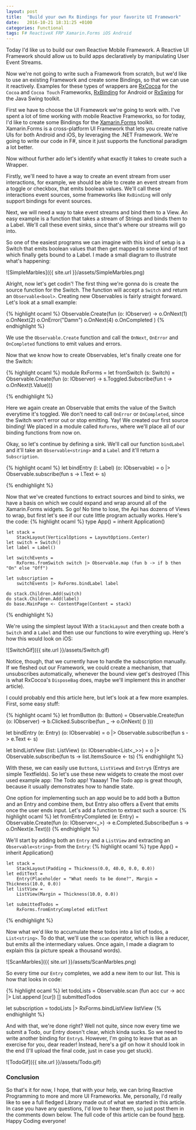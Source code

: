 ```yaml
---
layout: post
title:  "Build your own Rx Bindings for your favorite UI Framework"
date:   2016-10-21 18:31:25 +0100
categories: Functional
tags: F# ReactiveX FRP Xamarin.Forms iOS Android
---
```


Today I'd like us to build our own Reactive Mobile Framework. 
A Reactive UI Framework should allow us to build apps declaratively by manipulating User Event Streams.

Now we're not going to write such a Framework from scratch,
 but we'd like to use an existing Framework and create some Bindings, so that we can use it reactively.
Examples for these types of wrappers are [RxCocoa](https://github.com/ReactiveX/RxSwift) for the `Cocoa` and `Cocoa Touch` Frameworks,
 [RxBinding](https://github.com/JakeWharton/RxBinding) for Android or [RxSwing](https://github.com/ReactiveX/RxSwing) for the Java Swing toolkit.

First we have to choose the UI Framework we're going to work with.
I've spent a lot of time working with mobile Reactive Frameworks, so for today, I'd like to create some Bindings for the [Xamarin.Forms](https://www.xamarin.com/forms) toolkit.
Xamarin.Forms is a cross-platform UI Framework that lets you create native UIs for both Android and iOS, by leveraging the .NET Framework.
We're going to write our code in F#, since it just supports the functional paradigm a lot better.

Now without further ado let's identify what exactly it takes to create such a Wrapper.

Firstly, we'll need to have a way to create an event stream from user interactions,
 for example, we should be able to create an event stream from a toggle or checkbox, that emits boolean values.
We'll call these interactions event sources, some frameworks like `RxBinding` will only support bindings for event sources.

Next, we will need a way to take event streams and bind them to a View. An easy example is a function that takes a stream of Strings and binds them to a Label.
We'll call these event sinks, since that's where our streams will go into.

So one of the easiest programs we can imagine with this kind of setup is
 a Switch that emits boolean values that then get mapped to some kind of text which finally gets bound to a Label.
I made a small diagram to illustrate what's happening:

![SimpleMarbles]({{ site.url }}/assets/SimpleMarbles.png)

Alright, now let's get codin'! The first thing we're gonna do is create the source function for the Switch.
The function will accept a `Switch` and return an `Observable<bool>`.
Creating new Observables is fairly straight forward. Let's look at a small example:

{% highlight ocaml %}
Observable.Create(fun (o: IObserver<int>) ->
        o.OnNext(1)
        o.OnNext(2)
        o.OnError("Damn")
        o.OnNext(4)
        o.OnCompleted
)
{% endhighlight %}
        
We use the `Observable.Create` function and call the `OnNext`, `OnError` and `OnCompleted` functions to emit values and errors.

Now that we know how to create Observables, let's finally create one for the Switch:

{% highlight ocaml %}
module RxForms =
    let fromSwitch (s: Switch) = Observable.Create(fun (o: IObserver<bool>) ->
        s.Toggled.Subscribe(fun t -> o.OnNext(t.Value)))
        
{% endhighlight %}

Here we again create an Observable that emits the value of the Switch everytime it's toggled. 
We don't need to call `OnError` or `OnCompleted`, since the Switch won't error out or stop emitting.
Yay! We created our first source binding! We placed in a module called `RxForms`, where we'll place all of our binding functions from now on.

Okay, so let's continue by defining a sink. 
We'll call our function `bindLabel` and it'll take an `Observable<string>` and a  `Label` and it'll return a `Subscription`.

{% highlight ocaml %}
let bindEntry (l: Label) (o: IObservable<string>) =
    o |> Observable.subscribe(fun s -> l.Text <- s)
        
{% endhighlight %}

Now that we've created functions to extract sources and bind to sinks, we have a basis on which we could expand and wrap around all of the Xamarin.Forms widgets.
So go! No time to lose, the Api has dozens of Views to wrap, but first let's see if our cute little program actually works.
Here's the code:
{% highlight ocaml %}
type App() =
    inherit Application()
    
    let stack = 
        StackLayout(VerticalOptions = LayoutOptions.Center)
    let switch = Switch()
    let label = Label()

    let switchEvents = 
        RxForms.fromSwitch switch |> Observable.map (fun b -> if b then "On" else "Off")

    let subscription = 
        switchEvents |> RxForms.bindLabel label

    do stack.Children.Add(switch)
    do stack.Children.Add(label)
    do base.MainPage <- ContentPage(Content = stack)
{% endhighlight %}

We're using the simplest layout With a `StackLayout` and then create both a `Switch` and a `Label` and then use our functions to wire everything up.
Here's how this would look on iOS:

![SwitchGif]({{ site.url }}/assets/Switch.gif)

Notice, though, that we currently have to handle the subscription manually. 
If we fleshed out our Framework, we could create a mechanism, that unsubscribes automatically, 
whenever the bound view get's destroyed (This is what RxCocoa's `DisposeBag` does, maybe we'll implement this in another article).

I could probably end this article here, but let's look at a few more examples.
First, some easy stuff:

{% highlight ocaml %}
let fromButton (b: Button) = Observable.Create(fun (o: IObserver<unit>) -> 
    b.Clicked.Subscribe(fun _ -> o.OnNext( () )))
   
let bindEntry (e: Entry) (o: IObservable<string>) =
    o |> Observable.subscribe(fun s -> e.Text <- s) 
    
let bindListView (list: ListView) (o: IObservable<List<_>>) =
    o |> Observable.subscribe(fun ts -> list.ItemsSource <- ts) 
{% endhighlight %}

With these, we can easily use `Button`s, `ListView`s and `Entry`s (Entrys are simple Textfields). 
So let's use these new widgets to create the most over used example app: The Todo app! Yaaaay!
The Todo app is great though, because it usually demonstrates how to handle state.

One option for implementing such an app would be to add both a Button and an Entry and combine them,
 but Entry also offers a Event that emits once the user ends input.
Let's add a function to extract such a source:
{% highlight ocaml %}
let fromEntryCompleted (e: Entry) = Observable.Create(fun (o: IObserver<_>) -> 
    e.Completed.Subscribe(fun s -> o.OnNext(e.Text)))
{% endhighlight %}

We'll start by adding both an `Entry` and a `ListView` and extracting an `Observable<string>` from the `Entry`:
{% highlight ocaml %}
type App() =
    inherit Application()

    let stack = 
        StackLayout(Padding = Thickness(0.0, 40.0, 0.0, 0.0))
    let editText = 
        Entry(Placeholder = "What needs to be done?", Margin = Thickness(10.0, 0.0))
    let listView = 
        ListView(Margin = Thickness(10.0, 0.0))

    let submittedTodos = 
        RxForms.fromEntryCompleted editText
{% endhighlight %}


Now what we'd like to accumulate these todos into a list of todos, a `List<string>`.
To do that, we'll use the `scan` operator, which is like a reducer, but emits all the intermediary values.
Once again, I made a diagram to explain this (a picture speak a thousand words).

![ScanMarbles]({{ site.url }}/assets/ScanMarbles.png)

So every time our `Entry` completes, we add a new item to our list.
This is how that looks in code:

{% highlight ocaml %}
let todoLists = 
    Observable.scan (fun acc cur -> acc |> List.append [cur]) [] submittedTodos

let subscription = 
    todoLists |> RxForms.bindListView listView
{% endhighlight %}

And with that, we're done right? 
Well not quite, since now every time we submit a Todo, our Entry doesn't clear, which kinda sucks.
So we need to write another binding for `Entry`s. 
However, I'm going to leave that as an exercise for you, dear reader!
Instead, here's a gif on how it should look in the end (I'll upload the final code, just in case you get stuck).

![TodoGif]({{ site.url }}/assets/Todo.gif)


### Conclusion
So that's it for now, I hope, that with your help, we can bring Reactive Programming to more and more UI Frameworks.
Me, personally, I'd really like to see a full fledged Library made out of what we started in this article.
In case you have any questions, I'd love to hear them, so just post them in the comments down below.
The full code of this article can be found [here](https://github.com/LukaJCB/ReactiveForms).
Happy Coding everyone!